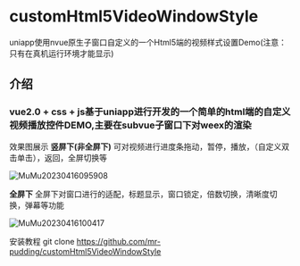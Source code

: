# customHtml5VideoWindowStyle
uniapp使用nvue原生子窗口自定义的一个Html5端的视频样式设置Demo(注意：只有在真机运行环境才能显示)

## 介绍
### vue2.0 + css + js基于uniapp进行开发的一个简单的html端的自定义视频播放控件DEMO,主要在subvue子窗口下对weex的渲染

效果图展示
**竖屏下(非全屏下)**
可对视频进行进度条拖动，暂停，播放，（自定义双击单击），返回，全屏切换等

![MuMu20230416095908](https://user-images.githubusercontent.com/103922748/232262392-aa768f4b-92bb-4d30-9fb3-12cb10b923b4.png)

**全屏下**
全屏下对窗口进行的适配，标题显示，窗口锁定，倍数切换，清晰度切换，弹幕等功能

![MuMu20230416100417](https://user-images.githubusercontent.com/103922748/232262416-1f43d1fc-0634-42c1-96ea-9b8770edde71.png)


安装教程
git clone https://github.com/mr-pudding/customHtml5VideoWindowStyle






